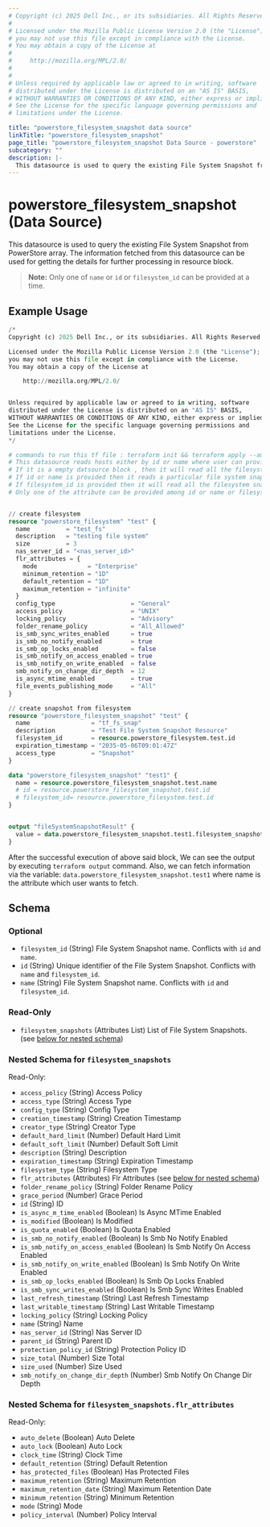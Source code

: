 ```yaml
---
# Copyright (c) 2025 Dell Inc., or its subsidiaries. All Rights Reserved.
# 
# Licensed under the Mozilla Public License Version 2.0 (the "License");
# you may not use this file except in compliance with the License.
# You may obtain a copy of the License at
# 
#     http://mozilla.org/MPL/2.0/
# 
# 
# Unless required by applicable law or agreed to in writing, software
# distributed under the License is distributed on an "AS IS" BASIS,
# WITHOUT WARRANTIES OR CONDITIONS OF ANY KIND, either express or implied.
# See the License for the specific language governing permissions and
# limitations under the License.

title: "powerstore_filesystem_snapshot data source"
linkTitle: "powerstore_filesystem_snapshot"
page_title: "powerstore_filesystem_snapshot Data Source - powerstore"
subcategory: ""
description: |-
  This datasource is used to query the existing File System Snapshot from PowerStore array. The information fetched from this datasource can be used for getting the details for further processing in resource block.
---
```


# powerstore_filesystem_snapshot (Data Source)

This datasource is used to query the existing File System Snapshot from PowerStore array. The information fetched from this datasource can be used for getting the details for further processing in resource block.

> **Note:** Only one of `name` or `id` or `filesystem_id` can be provided at a time.

## Example Usage

```terraform
/*
Copyright (c) 2025 Dell Inc., or its subsidiaries. All Rights Reserved.

Licensed under the Mozilla Public License Version 2.0 (the "License");
you may not use this file except in compliance with the License.
You may obtain a copy of the License at

    http://mozilla.org/MPL/2.0/


Unless required by applicable law or agreed to in writing, software
distributed under the License is distributed on an "AS IS" BASIS,
WITHOUT WARRANTIES OR CONDITIONS OF ANY KIND, either express or implied.
See the License for the specific language governing permissions and
limitations under the License.
*/

# commands to run this tf file : terraform init && terraform apply --auto-approve
# This datasource reads hosts either by id or name where user can provide a value to any one of them
# If it is a empty datsource block , then it will read all the filesystem 
# If id or name is provided then it reads a particular file system snapshot with that id or name
# If filesystem_id is provided then it will read all the filesystem snapshots within filesystem
# Only one of the attribute can be provided among id or name or filesystem_id


// create filesystem
resource "powerstore_filesystem" "test" {
  name          = "test_fs"
  description   = "testing file system"
  size          = 3
  nas_server_id = "<nas_server_id>"
  flr_attributes = {
    mode              = "Enterprise"
    minimum_retention = "1D"
    default_retention = "1D"
    maximum_retention = "infinite"
  }
  config_type                     = "General"
  access_policy                   = "UNIX"
  locking_policy                  = "Advisory"
  folder_rename_policy            = "All_Allowed"
  is_smb_sync_writes_enabled      = true
  is_smb_no_notify_enabled        = true
  is_smb_op_locks_enabled         = false
  is_smb_notify_on_access_enabled = true
  is_smb_notify_on_write_enabled  = false
  smb_notify_on_change_dir_depth  = 12
  is_async_mtime_enabled          = true
  file_events_publishing_mode     = "All"
}

// create snapshot from filesystem
resource "powerstore_filesystem_snapshot" "test" {
  name                 = "tf_fs_snap"
  description          = "Test File System Snapshot Resource"
  filesystem_id        = resource.powerstore_filesystem.test.id
  expiration_timestamp = "2035-05-06T09:01:47Z"
  access_type          = "Snapshot"
}

data "powerstore_filesystem_snapshot" "test1" {
  name = resource.powerstore_filesystem_snapshot.test.name
  # id = resource.powerstore_filesystem_snapshot.test.id
  # filesystem_id= resource.powerstore_filesystem.test.id
}


output "fileSystemSnapshotResult" {
  value = data.powerstore_filesystem_snapshot.test1.filesystem_snapshots
}
```
After the successful execution of above said block, We can see the output by executing `terraform output` command. Also, we can fetch information via the variable: `data.powerstore_filesystem_snapshot.test1` where name is the attribute which user wants to fetch.

<!-- schema generated by tfplugindocs -->
## Schema

### Optional

- `filesystem_id` (String) File System Snapshot name. Conflicts with `id` and  `name`.
- `id` (String) Unique identifier of the File System Snapshot. Conflicts with `name` and `filesystem_id`.
- `name` (String) File System Snapshot name. Conflicts with `id` and `filesystem_id`.

### Read-Only

- `filesystem_snapshots` (Attributes List) List of File System Snapshots. (see [below for nested schema](#nestedatt--filesystem_snapshots))

<a id="nestedatt--filesystem_snapshots"></a>
### Nested Schema for `filesystem_snapshots`

Read-Only:

- `access_policy` (String) Access Policy
- `access_type` (String) Access Type
- `config_type` (String) Config Type
- `creation_timestamp` (String) Creation Timestamp
- `creator_type` (String) Creator Type
- `default_hard_limit` (Number) Default Hard Limit
- `default_soft_limit` (Number) Default Soft Limit
- `description` (String) Description
- `expiration_timestamp` (String) Expiration Timestamp
- `filesystem_type` (String) Filesystem Type
- `flr_attributes` (Attributes) Flr Attributes (see [below for nested schema](#nestedatt--filesystem_snapshots--flr_attributes))
- `folder_rename_policy` (String) Folder Rename Policy
- `grace_period` (Number) Grace Period
- `id` (String) ID
- `is_async_m_time_enabled` (Boolean) Is Async MTime Enabled
- `is_modified` (Boolean) Is Modified
- `is_quota_enabled` (Boolean) Is Quota Enabled
- `is_smb_no_notify_enabled` (Boolean) Is Smb No Notify Enabled
- `is_smb_notify_on_access_enabled` (Boolean) Is Smb Notify On Access Enabled
- `is_smb_notify_on_write_enabled` (Boolean) Is Smb Notify On Write Enabled
- `is_smb_op_locks_enabled` (Boolean) Is Smb Op Locks Enabled
- `is_smb_sync_writes_enabled` (Boolean) Is Smb Sync Writes Enabled
- `last_refresh_timestamp` (String) Last Refresh Timestamp
- `last_writable_timestamp` (String) Last Writable Timestamp
- `locking_policy` (String) Locking Policy
- `name` (String) Name
- `nas_server_id` (String) Nas Server ID
- `parent_id` (String) Parent ID
- `protection_policy_id` (String) Protection Policy ID
- `size_total` (Number) Size Total
- `size_used` (Number) Size Used
- `smb_notify_on_change_dir_depth` (Number) Smb Notify On Change Dir Depth

<a id="nestedatt--filesystem_snapshots--flr_attributes"></a>
### Nested Schema for `filesystem_snapshots.flr_attributes`

Read-Only:

- `auto_delete` (Boolean) Auto Delete
- `auto_lock` (Boolean) Auto Lock
- `clock_time` (String) Clock Time
- `default_retention` (String) Default Retention
- `has_protected_files` (Boolean) Has Protected Files
- `maximum_retention` (String) Maximum Retention
- `maximum_retention_date` (String) Maximum Retention Date
- `minimum_retention` (String) Minimum Retention
- `mode` (String) Mode
- `policy_interval` (Number) Policy Interval
